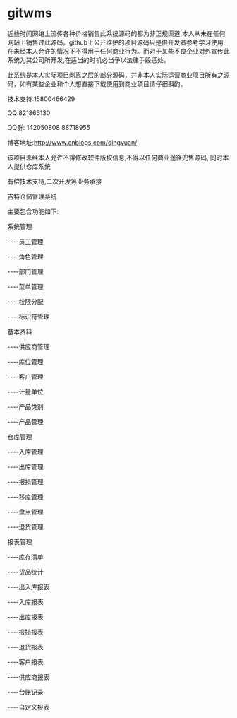# gitwms

近些时间网络上流传各种价格销售此系统源码的都为非正规渠道,本人从未在任何网站上销售过此源码。github上公开维护的项目源码只是供开发者参考学习使用,在未经本人允许的情况下不得用于任何商业行为。而对于某些不良企业对外宣传此系统为其公司所开发,在适当的时机必当予以法律手段惩处。

此系统是本人实际项目剥离之后的部分源码，并非本人实际运营商业项目所有之源码，如有某些企业和个人想直接下载使用到商业项目请仔细斟酌。

技术支持:15800466429

QQ:821865130

QQ群: 142050808    88718955


博客地址:http://www.cnblogs.com/qingyuan/


该项目未经本人允许不得修改软件版权信息,不得以任何商业途径兜售源码, 同时本人提供仓库系统         


有偿技术支持,二次开发等业务承接


吉特仓储管理系统

主要包含功能如下:

系统管理

----员工管理

----角色管理

----部门管理

----菜单管理

----权限分配

----标识符管理


基本资料

----供应商管理

----库位管理

----客户管理

----计量单位

----产品类别

----产品管理


仓库管理

----入库管理

----出库管理

----报损管理

----移库管理

----盘点管理

----退货管理


报表管理

----库存清单

----货品统计

----出入库报表

----入库报表

----出库报表

----报损报表

----退货报表

----客户报表

----供应商报表

----台账记录

----自定义报表








